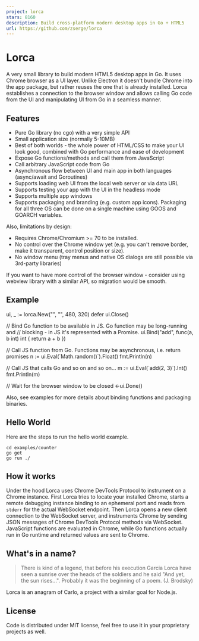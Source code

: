 ```yaml
---
project: lorca
stars: 8160
description: Build cross-platform modern desktop apps in Go + HTML5
url: https://github.com/zserge/lorca
---
```


Lorca
=====

  

A very small library to build modern HTML5 desktop apps in Go. It uses Chrome browser as a UI layer. Unlike Electron it doesn't bundle Chrome into the app package, but rather reuses the one that is already installed. Lorca establishes a connection to the browser window and allows calling Go code from the UI and manipulating UI from Go in a seamless manner.

  

Features
--------

-   Pure Go library (no cgo) with a very simple API
-   Small application size (normally 5-10MB)
-   Best of both worlds - the whole power of HTML/CSS to make your UI look good, combined with Go performance and ease of development
-   Expose Go functions/methods and call them from JavaScript
-   Call arbitrary JavaScript code from Go
-   Asynchronous flow between UI and main app in both languages (async/await and Goroutines)
-   Supports loading web UI from the local web server or via data URL
-   Supports testing your app with the UI in the headless mode
-   Supports multiple app windows
-   Supports packaging and branding (e.g. custom app icons). Packaging for all three OS can be done on a single machine using GOOS and GOARCH variables.

Also, limitations by design:

-   Requires Chrome/Chromium >= 70 to be installed.
-   No control over the Chrome window yet (e.g. you can't remove border, make it transparent, control position or size).
-   No window menu (tray menus and native OS dialogs are still possible via 3rd-party libraries)

If you want to have more control of the browser window - consider using webview library with a similar API, so migration would be smooth.

Example
-------

ui, \_ := lorca.New("", "", 480, 320)
defer ui.Close()

// Bind Go function to be available in JS. Go function may be long-running and
// blocking - in JS it's represented with a Promise.
ui.Bind("add", func(a, b int) int { return a + b })

// Call JS function from Go. Functions may be asynchronous, i.e. return promises
n := ui.Eval(\`Math.random()\`).Float()
fmt.Println(n)

// Call JS that calls Go and so on and so on...
m := ui.Eval(\`add(2, 3)\`).Int()
fmt.Println(m)

// Wait for the browser window to be closed
<-ui.Done()

Also, see examples for more details about binding functions and packaging binaries.

Hello World
-----------

Here are the steps to run the hello world example.

```
cd examples/counter
go get
go run ./
```

How it works
------------

Under the hood Lorca uses Chrome DevTools Protocol to instrument on a Chrome instance. First Lorca tries to locate your installed Chrome, starts a remote debugging instance binding to an ephemeral port and reads from `stderr` for the actual WebSocket endpoint. Then Lorca opens a new client connection to the WebSocket server, and instruments Chrome by sending JSON messages of Chrome DevTools Protocol methods via WebSocket. JavaScript functions are evaluated in Chrome, while Go functions actually run in Go runtime and returned values are sent to Chrome.

What's in a name?
-----------------

> There is kind of a legend, that before his execution Garcia Lorca have seen a sunrise over the heads of the soldiers and he said "And yet, the sun rises...". Probably it was the beginning of a poem. (J. Brodsky)

Lorca is an anagram of Carlo, a project with a similar goal for Node.js.

License
-------

Code is distributed under MIT license, feel free to use it in your proprietary projects as well.
